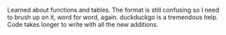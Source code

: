Learned about functions and tables. The format is  still confusing so I need to brush up on it, word for word, again.
duckduckgo is a tremendous help. Code takes longer to write with all the new additions.

